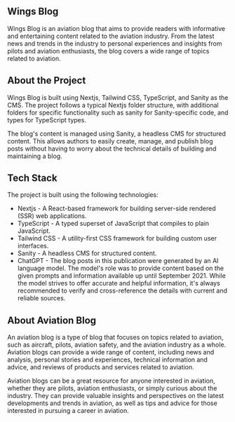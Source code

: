 ## Wings Blog
Wings Blog is an aviation blog that aims to provide readers with informative and entertaining content related to the aviation industry. From the latest news and trends in the industry to personal experiences and insights from pilots and aviation enthusiasts, the blog covers a wide range of topics related to aviation.

## About the Project
Wings Blog is built using Nextjs, Tailwind CSS, TypeScript, and Sanity as the CMS. The project follows a typical Nextjs folder structure, with additional folders for specific functionality such as sanity for Sanity-specific code, and types for TypeScript types.

The blog's content is managed using Sanity, a headless CMS for structured content. This allows authors to easily create, manage, and publish blog posts without having to worry about the technical details of building and maintaining a blog.

## Tech Stack

The project is built using the following technologies:

* Nextjs - A React-based framework for building server-side rendered (SSR) web applications.
* TypeScript - A typed superset of JavaScript that compiles to plain JavaScript.
* Tailwind CSS - A utility-first CSS framework for building custom user interfaces.
* Sanity - A headless CMS for structured content.
* ChatGPT - The blog posts in this publication were generated by an AI language model. The model's role was to provide content based on the given prompts and information available up until September 2021. While the model strives to offer accurate and helpful information, it's always recommended to verify and cross-reference the details with current and reliable sources.

## About Aviation Blog
An aviation blog is a type of blog that focuses on topics related to aviation, such as aircraft, pilots, aviation safety, and the aviation industry as a whole. Aviation blogs can provide a wide range of content, including news and analysis, personal stories and experiences, technical information and advice, and reviews of products and services related to aviation.

Aviation blogs can be a great resource for anyone interested in aviation, whether they are pilots, aviation enthusiasts, or simply curious about the industry. They can provide valuable insights and perspectives on the latest developments and trends in aviation, as well as tips and advice for those interested in pursuing a career in aviation.
